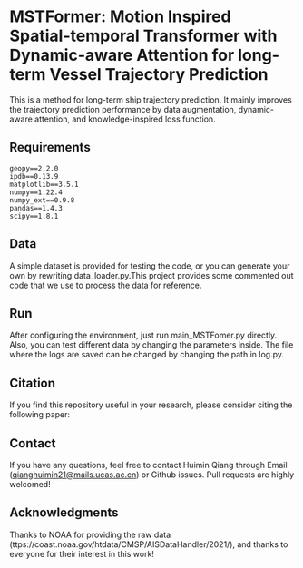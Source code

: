 
# MSTFormer: Motion Inspired Spatial-temporal Transformer with Dynamic-aware Attention for long-term Vessel Trajectory Prediction
This is a method for long-term ship trajectory prediction. It mainly improves the trajectory prediction performance by data augmentation, dynamic-aware attention, and knowledge-inspired loss function.


## Requirements
```
geopy==2.2.0
ipdb==0.13.9
matplotlib==3.5.1
numpy==1.22.4
numpy_ext==0.9.8
pandas==1.4.3
scipy==1.8.1
```

## Data
A simple dataset is provided for testing the code, or you can generate your own by rewriting data_loader.py.This project provides some commented out code that we use to process the data for reference.
## Run
After configuring the environment, just run main_MSTFomer.py directly. Also, you can test different data by changing the parameters inside. The file where the logs are saved can be changed by changing the path in log.py.
## Citation
If you find this repository useful in your research, please consider citing the following paper:
## Contact
If you have any questions, feel free to contact Huimin Qiang through Email (qianghuimin21@mails.ucas.ac.cn) or Github issues. Pull requests are highly welcomed!
## Acknowledgments
Thanks to NOAA for providing the raw data (ttps://coast.noaa.gov/htdata/CMSP/AISDataHandler/2021/), and thanks to everyone for their interest in this work!